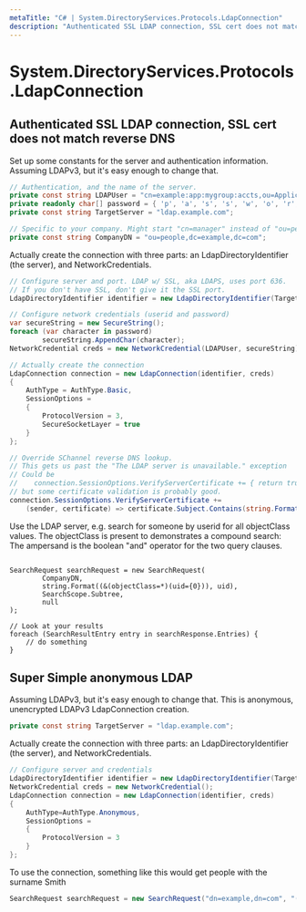 ```yaml
---
metaTitle: "C# | System.DirectoryServices.Protocols.LdapConnection"
description: "Authenticated SSL LDAP connection, SSL cert does not match reverse DNS, Super Simple anonymous LDAP"
---
```


# System.DirectoryServices.Protocols.LdapConnection



## Authenticated SSL LDAP connection, SSL cert does not match reverse DNS


Set up some constants for the server and authentication information. Assuming LDAPv3, but it's easy enough to change that.

```cs
// Authentication, and the name of the server.
private const string LDAPUser = "cn=example:app:mygroup:accts,ou=Applications,dc=example,dc=com";
private readonly char[] password = { 'p', 'a', 's', 's', 'w', 'o', 'r', 'd' };
private const string TargetServer = "ldap.example.com";

// Specific to your company. Might start "cn=manager" instead of "ou=people", for example.
private const string CompanyDN = "ou=people,dc=example,dc=com"; 

```

Actually create the connection with three parts: an LdapDirectoryIdentifier (the server), and NetworkCredentials.

```cs
// Configure server and port. LDAP w/ SSL, aka LDAPS, uses port 636.
// If you don't have SSL, don't give it the SSL port. 
LdapDirectoryIdentifier identifier = new LdapDirectoryIdentifier(TargetServer, 636);

// Configure network credentials (userid and password)
var secureString = new SecureString();
foreach (var character in password)
        secureString.AppendChar(character);
NetworkCredential creds = new NetworkCredential(LDAPUser, secureString);

// Actually create the connection
LdapConnection connection = new LdapConnection(identifier, creds)
{
    AuthType = AuthType.Basic, 
    SessionOptions =
    {
        ProtocolVersion = 3,
        SecureSocketLayer = true
    }
};

// Override SChannel reverse DNS lookup.
// This gets us past the "The LDAP server is unavailable." exception
// Could be 
//    connection.SessionOptions.VerifyServerCertificate += { return true; };
// but some certificate validation is probably good.
connection.SessionOptions.VerifyServerCertificate +=
    (sender, certificate) => certificate.Subject.Contains(string.Format("CN={0},", TargetServer));

```

Use the LDAP server, e.g. search for someone by userid for all objectClass values.
The objectClass is present to demonstrates a compound search:
The ampersand is the boolean "and" operator for the two query clauses.

```

SearchRequest searchRequest = new SearchRequest(
        CompanyDN, 
        string.Format((&(objectClass=*)(uid={0})), uid), 
        SearchScope.Subtree,
        null
);

// Look at your results
foreach (SearchResultEntry entry in searchResponse.Entries) {
    // do something
}

```



## Super Simple anonymous LDAP


Assuming LDAPv3, but it's easy enough to change that. This is anonymous, unencrypted LDAPv3 LdapConnection creation.

```cs
private const string TargetServer = "ldap.example.com";

```

Actually create the connection with three parts: an LdapDirectoryIdentifier (the server), and NetworkCredentials.

```cs
// Configure server and credentials
LdapDirectoryIdentifier identifier = new LdapDirectoryIdentifier(TargetServer);
NetworkCredential creds = new NetworkCredential();
LdapConnection connection = new LdapConnection(identifier, creds)   
{
    AuthType=AuthType.Anonymous,
    SessionOptions =
    {
        ProtocolVersion = 3
    }
};

```

To use the connection, something like this would get people with the surname Smith

```cs
SearchRequest searchRequest = new SearchRequest("dn=example,dn=com", "(sn=Smith)", SearchScope.Subtree,null);

```

